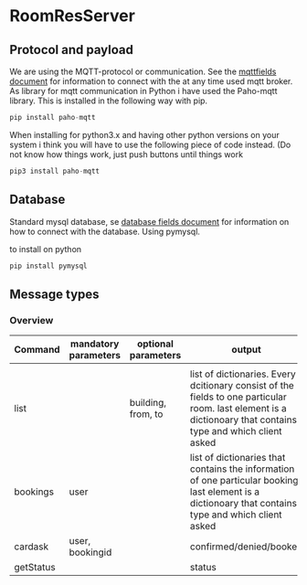 # RoomResServer

## Protocol and payload
We are using the MQTT-protocol or communication. See the [mqttfields document](mqttfields.py) for information to connect with the at any time used mqtt broker. As library for
mqtt communication in Python i have used the Paho-mqtt library. This is installed in the following way with pip.

```python
pip install paho-mqtt
```

When installing for python3.x and having other python versions on your system i think you will have to use the following piece of code instead. (Do not know how things work, just push buttons until things work

```python
pip3 install paho-mqtt
```

## Database

Standard mysql database, se [database fields document](DBfields.py) for information on how to connect with the database.
Using pymysql.

to install on python

```python
pip install pymysql
```

## Message types

### Overview

|Command|mandatory parameters|optional parameters|output|
|---|---|---|---|
|   |   |   |   |
|list | |building, from, to|list of dictionaries. Every dcitionary consist of the fields to one particular room. last element is a dictionoary that contains type and which client asked|
|bookings|user| |list of dictionaries that contains the information of one particular booking. last element is a dictionoary that contains type and which client asked|
|cardask|user, bookingid|   |confirmed/denied/booked|
|getStatus| |   |status|


